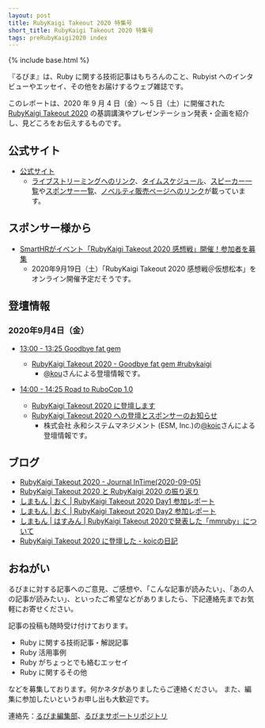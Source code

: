 ```yaml
---
layout: post
title: RubyKaigi Takeout 2020 特集号
short_title: RubyKaigi Takeout 2020 特集号
tags: preRubyKaigi2020 index
---
```

{% include base.html %}

『るびま』は、Ruby に関する技術記事はもちろんのこと、Rubyist へのインタビューやエッセイ、その他をお届けするウェブ雑誌です。

このレポートは、2020 年 9 月 4 日（金）〜 5 日（土）に開催された [RubyKaigi Takeout 2020](https://rubykaigi.org/2020-takeout) の基調講演やプレゼンテーション発表・企画を紹介し、見どころをお伝えするものです。

## 公式サイト

- [公式サイト](https://rubykaigi.org/2020-takeout)
    - [ライブストリーミングへのリンク](https://www.youtube.com/channel/UCBSg5zH-VFJ42BGQFk4VH2A)、[タイムスケジュール](https://rubykaigi.org/2020-takeout/schedule)、[スピーカー一覧](https://rubykaigi.org/2020-takeout/speakers)や[スポンサー一覧](https://rubykaigi.org/2020-takeout/sponsors)、[ノベルティ販売ページへのリンク](https://rubykaigi.org/2020-takeout/novelties)が載っています。

## スポンサー様から

- [SmartHRがイベント「RubyKaigi Takeout 2020 感想戦」開催！参加者を募集](https://smarthr.co.jp/news/press/22195/)
  - 2020年9月19日（土）「RubyKaigi Takeout 2020 感想戦＠仮想松本」をオンライン開催予定だそうです。

## 登壇情報

### 2020年9月4日（金）

- [13:00 - 13:25 Goodbye fat gem](https://rubykaigi.org/2020-takeout/speakers#ktou)
  - [RubyKaigi Takeout 2020 - Goodbye fat gem #rubykaigi](https://www.clear-code.com/blog/2020/9/3.html)
    - [@kou](https://github.com/kou)さんによる登壇情報です。

- [14:00 - 14:25 Road to RuboCop 1.0](https://rubykaigi.org/2020-takeout/speakers#koic)
  - [RubyKaigi Takeout 2020 に登壇します](https://koic.hatenablog.com/entry/rubykaigi-2020-takeout-information)
  - [RubyKaigi Takeout 2020 への登壇とスポンサーのお知らせ](https://blog.agile.esm.co.jp/entry/rubykaigi-takeout-2020)
    - 株式会社 永和システムマネジメント (ESM, Inc.)の[@koic](https://github.com/koic)さんによる登壇情報です。

## ブログ

- [RubyKaigi Takeout 2020 - Journal InTime(2020-09-05)](https://shugo.net/jit/20200905.html)
- [RubyKaigi Takeout 2020 と RubyKaigi 2020 の振り返り](https://note.com/co_bachie/n/ndac0e1567953)
- [しまもん \| おく \| RubyKaigi Takeout 2020 Day1 参加レポート](https://shimane.monstar-lab.com/okuoku/rubykaigitakeout2020-day1)
- [しまもん \| おく \| RubyKaigi Takeout 2020 Day2 参加レポート](https://shimane.monstar-lab.com/okuoku/rubykaigitakeout2020-day2)
- [しまもん \| はすみん \| RubyKaigi Takeout 2020で発表した「mmruby」について](https://shimane.monstar-lab.com/hasumin/mmruby-on-RubyKaigi-Takeout-2020)
- [RubyKaigi Takeout 2020 に登壇した - koicの日記](https://koic.hatenablog.com/entry/rubykaigi-2020-road-to-rubocop-1-0)

## おねがい

るびまに対する記事へのご意見、ご感想や、「こんな記事が読みたい」、「あの人の記事が読みたい」、といったご希望などがありましたら、下記連絡先までお気軽にお寄せください。

記事の投稿も随時受け付けております。

* Ruby に関する技術記事・解説記事
* Ruby 活用事例
* Ruby がちょっとでも絡むエッセイ
* Ruby に関するその他


などを募集しております。何かネタがありましたらご連絡ください。
また、編集に参加したいというお申し出も大歓迎です。

連絡先：[るびま編集部](mailto:magazine@ruby-no-kai.org)、[るびまサポートリポジトリ](https://github.com/rubima/rubima-support)

